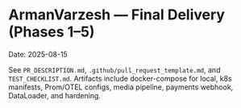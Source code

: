 
# ArmanVarzesh — Final Delivery (Phases 1–5)
Date: 2025-08-15

See `PR_DESCRIPTION.md`, `.github/pull_request_template.md`, and `TEST_CHECKLIST.md`.
Artifacts include docker-compose for local, k8s manifests, Prom/OTEL configs, media pipeline, payments webhook, DataLoader, and hardening.
